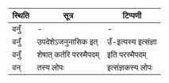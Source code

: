 | स्थिति | सूत्र | टिप्पणी |
| ----- | ------- | ------ |
| वनुँ | - | - |
| वनुँ | उपदेशेऽजनुनासिक इत् | उँ-इत्यस्य इत्संज्ञा |
| वनुँ | शेषात् कर्तरि परस्मैपदम् | इति परस्मैपदम् |
| वन् | तस्य लोपः | इत्संज्ञकस्य लोपः |
